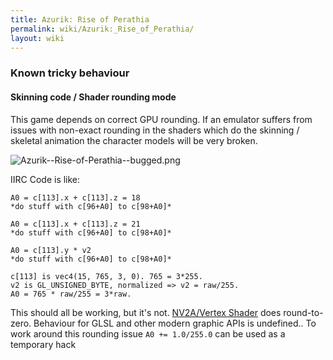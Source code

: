 ```yaml
---
title: Azurik: Rise of Perathia
permalink: wiki/Azurik:_Rise_of_Perathia/
layout: wiki
---
```


### Known tricky behaviour

#### Skinning code / Shader rounding mode

This game depends on correct GPU rounding. If an emulator suffers from
issues with non-exact rounding in the shaders which do the skinning /
skeletal animation the character models will be very broken.

![](Azurik--Rise-of-Perathia--bugged.png "Azurik--Rise-of-Perathia--bugged.png")

IIRC Code is like:

`A0 = c[113].x + c[113].z = 18`  
`*do stuff with c[96+A0] to c[98+A0]*`  
  
`A0 = c[113].x + c[113].z = 21`  
`*do stuff with c[96+A0] to c[98+A0]* `  
  
`A0 = c[113].y * v2`  
`*do stuff with c[96+A0] to c[98+A0]*`  
  
`c[113] is vec4(15, 765, 3, 0). 765 = 3*255.`  
`v2 is GL_UNSIGNED_BYTE, normalized => v2 = raw/255.`  
`A0 = 765 * raw/255 = 3*raw.`

This should all be working, but it's not. [NV2A/Vertex
Shader](/wiki/NV2A/Vertex_Shader "wikilink") does round-to-zero. Behaviour for
GLSL and other modern graphic APIs is undefined.. To work around this
rounding issue `A0 += 1.0/255.0` can be used as a temporary hack
